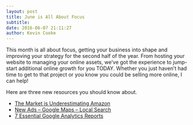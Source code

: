 ```yaml
---
layout: post
title: June is All About Focus
subtitle:
date: 2016-06-07 21:11:27
author: Kevin Cooke
---
```

This month is all about focus, getting your business into shape and improving your strategy for the second half of the year. From hosting your website to managing your online assets, we’ve got the experience to jump-start additional online growth for you TODAY. Whether you just haven’t had time to get to that project or you know you could be selling more online, I can help!


Here are three new resources you should know about.

* [The Market is Underestimating Amazon](https://www.forbes.com/forbes/welcome/?toURL=https://www.forbes.com/sites/kenkam/2016/05/27/the-market-is-underestimating-amazon/&refURL=&referrer=#3d120db37995)
* [New Ads – Google Maps – Local Search](https://support.google.com/adwords/answer/3246303?hl=en)
* [7 Essential Google Analytics Reports](http://searchengineland.com/7-essential-google-analytics-reports-every-marketer-must-know-250412)
